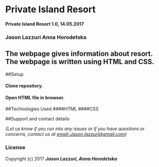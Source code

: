 # Private Island Resort
#### Private Island Resort 1.0, 14.05.2017
### Jason Lazzuri Anna Horodetska
## The webpage gives information about resort. The webpage is written using HTML and CSS.

##Setup
#### Clone repository.
#### Open HTML file in browser.

##Technologies Used
####HTML
####CSS

##Support and contact details

_{Let us know if you run into any issues or if you have questions or concerns, contact us at email-Jason.lazzuri@gmail.com}_

### License
Copyright (c) 2017 **_Jason Lazzuri, Anna Horodetska_**
